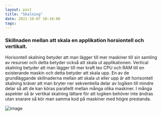 ```yaml
---
layout: post
title: "Skalning"
date: 2021-10-07 10:10:00
tags: 
--- 
```


### Skillnaden mellan att skala en applikation horsiontell och vertikalt.

Horisontell skalning betyder att man lägger till mer maskiner till sin samling av resurser och detta betyder också att skala ut applikationen.
Vertical skalning betyder att man lägger till mer kraft tex CPU och RAM till en existerande maskin och detta betyder att skala upp.
En av de grundläggande skillnaderna mellan att skala ut eller upp är att horisontell skalning kräver att man bryter ner sekventiella
delar av logiken till mindre delar så att de kan köras parallellt mellan många olika maskiner. 
I många aspekter så är vertikal skalning lättare för att logiken behöver inte ändras utan snarare så kör man samma kod på maskiner
med högre prestanda.

![image](https://user-images.githubusercontent.com/65369996/136347813-cb4e7a78-d50f-4e10-87d8-6e3df65502ea.png)
